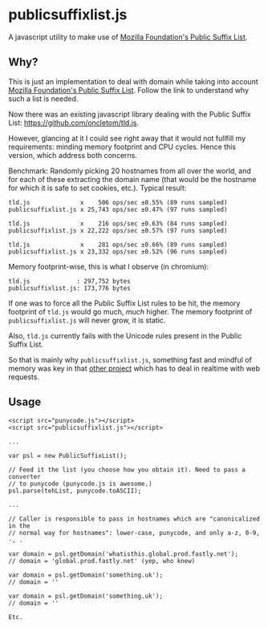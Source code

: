 # publicsuffixlist.js

A javascript utility to make use of [Mozilla Foundation's Public Suffix
List](http://publicsuffix.org).

## Why?

This is just an implementation to deal with domain while taking into account
[Mozilla Foundation's Public Suffix List](http://publicsuffix.org). Follow
the link to understand why such a list is needed.

Now there was an existing javascript library dealing with the
Public Suffix List: <https://github.com/oncletom/tld.js>.

However, glancing at it I could see right away that it would not fullfill my
requirements: minding memory footprint and CPU cycles. Hence this version,
which address both concerns.

Benchmark: Randomly picking 20 hostnames from all over the world, and
for each of these extracting the domain name (that would be the hostname for
which it is safe to set cookies, etc.). Typical result:

```
tld.js              x    506 ops/sec ±0.55% (89 runs sampled)
publicsuffixlist.js x 25,743 ops/sec ±0.47% (97 runs sampled)

tld.js              x    216 ops/sec ±0.63% (84 runs sampled)
publicsuffixlist.js x 22,222 ops/sec ±0.57% (97 runs sampled)

tld.js              x    281 ops/sec ±0.66% (89 runs sampled)
publicsuffixlist.js x 23,332 ops/sec ±0.52% (96 runs sampled)
```

Memory footprint-wise, this is what I observe (in chromium):

```
tld.js             : 297,752 bytes
publicsuffixlist.js: 173,776 bytes
```

If one was to force all the Public Suffix List rules to be hit, the memory
footprint of `tld.js` would go much, *much* higher. The memory footprint of
`publicsuffixlist.js` will never grow, it is static.

Also, `tld.js` currently fails with the Unicode rules present in the Public
Suffix List.

So that is mainly why `publicsuffixlist.js`, something fast and mindful of
memory was key in that [other project](https://github.com/gorhill/httpswitchboard)
which has to deal in realtime with web requests.

## Usage

```
<script src="punycode.js"></script>
<script src="publicsuffixlist.js"></script>

...

var psl = new PublicSuffixList();

// Feed it the list (you choose how you obtain it). Need to pass a converter
// to punycode (punycode.js is awesome.)
psl.parse(tehList, punycode.toASCII);

...

// Caller is responsible to pass in hostnames which are "canonicalized in the
// normal way for hostnames": lower-case, punycode, and only a-z, 0-9, -, .

var domain = psl.getDomain('whatisthis.global.prod.fastly.net');
// domain = 'global.prod.fastly.net' (yep, who knew)

var domain = psl.getDomain('something.uk');
// domain = ''

var domain = psl.getDomain('something.uk');
// domain = ''

Etc.

```

